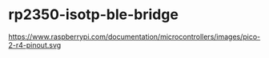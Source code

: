 # rp2350-isotp-ble-bridge

https://www.raspberrypi.com/documentation/microcontrollers/images/pico-2-r4-pinout.svg
